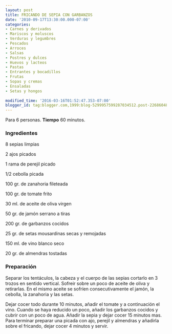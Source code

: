 ```yaml
---
layout: post
title: FRICANDO DE SEPIA CON GARBANZOS
date: '2010-09-17T13:30:00.000-07:00'
categories:
- Carnes y derivados
- Mariscos y moluscos
- Verduras y legumbres
- Pescados
- Arroces
- Salsas
- Postres y dulces
- Huevos y lacteos
- Pastas
- Entrantes y bocadillos
- Frutas
- Sopas y cremas
- Ensaladas
- Setas y hongos
 
modified_time: '2016-03-16T01:52:47.353-07:00'
blogger_id: tag:blogger.com,1999:blog-5299957599287034512.post-2268604815883752691
---
```


Para 6 personas.
<b>Tiempo</b> 60 minutos.

<h3>Ingredientes</h3>

8 sepias limpias

2 ajos picados

1 rama de perejil picado

1/2 cebolla picada

100 gr. de zanahoria fileteada

100 gr. de tomate frito

30 ml. de aceite de oliva virgen

50 gr. de jamón serrano a tiras

200 gr. de garbanzos cocidos

25 gr. de setas mousardinas secas y remojadas

150 ml. de vino blanco seco

20 gr. de almendras tostadas

<h3>Preparación</h3>

Separar los tentáculos, la cabeza y el cuerpo de las sepias cortarlo en 3 trozos en sentido vertical. Sofreir sobre un poco de aceite de oliva y retirarlas. En el mismo aceite se sofríen consecutivamente el jamón, la cebolla, la zanahoria y las setas.

Dejar cocer todo durante 10 minutos, añadir el tomate y a continuación el vino. Cuando se haya reducido un poco, añadir los garbanzos cocidos y cubrir con un poco de agua. Añadir la sepia y dejar cocer 15 minutos mas. Para terminar preparar una picada con ajo, perejil y almendras y añadirla sobre el fricando, dejar cocer 4 minutos y servir.

